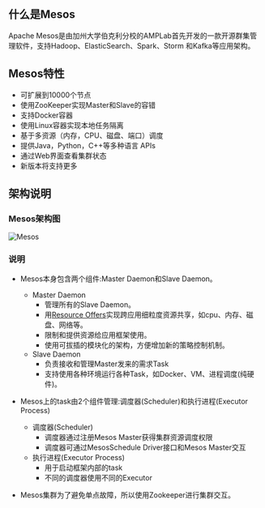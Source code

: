 ## 什么是Mesos

Apache Mesos是由加州大学伯克利分校的AMPLab首先开发的一款开源群集管理软件，支持Hadoop、ElasticSearch、Spark、Storm 和Kafka等应用架构。

## Mesos特性

- 可扩展到10000个节点
- 使用ZooKeeper实现Master和Slave的容错
- 支持Docker容器
- 使用Linux容器实现本地任务隔离
- 基于多资源（内存，CPU、磁盘、端口）调度
- 提供Java，Python，C++等多种语言 APIs
- 通过Web界面查看集群状态
- 新版本将支持更多

## 架构说明
### Mesos架构图
![Mesos](http://mesos.apache.org/assets/img/documentation/architecture3.jpg "Title")

### 说明
* Mesos本身包含两个组件:Master Daemon和Slave Daemon。
    * Master Daemon
        * 管理所有的Slave Daemon。
        * 用[Resource Offers](https://github.com/Dataman-Cloud/Mesos-CN/blob/master/OverView/Mesos-of-ResourceOffer.md)实现跨应用细粒度资源共享，如cpu、内存、磁盘、网络等。
        * 限制和提供资源给应用框架使用。
        * 使用可拔插的模块化的架构，方便增加新的策略控制机制。
    * Slave Daemon
        * 负责接收和管理Master发来的需求Task
        * 支持使用各种环境运行各种Task，如Docker、VM、进程调度(纯硬件)。
        
* Mesos上的task由2个组件管理:调度器(Scheduler)和执行进程(Executor Process)
    * 调度器(Scheduler)
        * 调度器通过注册Mesos Master获得集群资源调度权限
        * 调度器可通过MesosSchedule Driver接口和Mesos Master交互
    * 执行进程(Executor Process)
        * 用于启动框架内部的task
        * 不同的调度器使用不同的Executor

* Mesos集群为了避免单点故障，所以使用Zookeeper进行集群交互。

